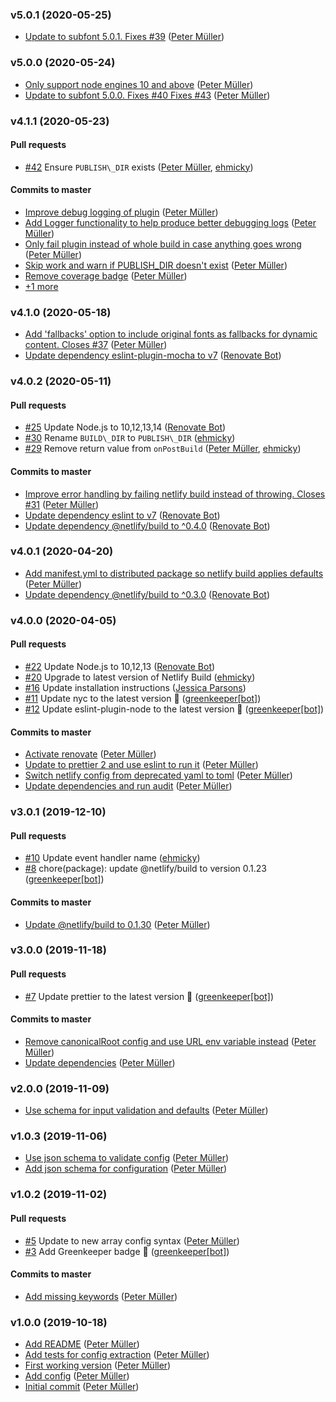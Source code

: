 ### v5.0.1 (2020-05-25)

- [Update to subfont 5.0.1. Fixes \#39](https://github.com/munter/netlify-plugin-subfont/commit/51602446af24d07668e0d33de904fc3e6eb24cb2) ([Peter Müller](mailto:munter@fumle.dk))

### v5.0.0 (2020-05-24)

- [Only support node engines 10 and above](https://github.com/munter/netlify-plugin-subfont/commit/f698e4feded9a3f4b5b893a54a81eb32f0f729fd) ([Peter Müller](mailto:munter@fumle.dk))
- [Update to subfont 5.0.0. Fixes \#40 Fixes \#43](https://github.com/munter/netlify-plugin-subfont/commit/1eacfecc9d700637ed7eb740ac924ae8bdfd914f) ([Peter Müller](mailto:munter@fumle.dk))

### v4.1.1 (2020-05-23)

#### Pull requests

- [#42](https://github.com/munter/netlify-plugin-subfont/pull/42) Ensure `PUBLISH\_DIR` exists ([Peter Müller](mailto:munter@fumle.dk), [ehmicky](mailto:ehmicky@gmail.com))

#### Commits to master

- [Improve debug logging of plugin](https://github.com/munter/netlify-plugin-subfont/commit/2c8d6513cd3d27f1b0e7132daacf12e3db59d5fd) ([Peter Müller](mailto:munter@fumle.dk))
- [Add Logger functionality to help produce better debugging logs](https://github.com/munter/netlify-plugin-subfont/commit/57c89683b5f0f92a8ca7cd847d0f0558480db075) ([Peter Müller](mailto:munter@fumle.dk))
- [Only fail plugin instead of whole build in case anything goes wrong](https://github.com/munter/netlify-plugin-subfont/commit/e08ee9eea7b7ef33d6ea8881c19b2af2025c386e) ([Peter Müller](mailto:munter@fumle.dk))
- [Skip work and warn if PUBLISH\_DIR doesn't exist](https://github.com/munter/netlify-plugin-subfont/commit/7dd0f358309185f971d74dd9cf35ce99b7e1b6f0) ([Peter Müller](mailto:munter@fumle.dk))
- [Remove coverage badge](https://github.com/munter/netlify-plugin-subfont/commit/ec780982d9d5c0a9e4d6b881b275f0ac6a1ac4d7) ([Peter Müller](mailto:munter@fumle.dk))
- [+1 more](https://github.com/munter/netlify-plugin-subfont/compare/v4.1.0...v4.1.1)

### v4.1.0 (2020-05-18)

- [Add 'fallbacks' option to include original fonts as fallbacks for dynamic content. Closes \#37](https://github.com/munter/netlify-plugin-subfont/commit/bcf724eae5da0fe50a91bf9c204d63f2c5e6b6cf) ([Peter Müller](mailto:munter@fumle.dk))
- [Update dependency eslint-plugin-mocha to v7](https://github.com/munter/netlify-plugin-subfont/commit/8004ddff6c3c7fd12cd13d1ee311ef2e90acae76) ([Renovate Bot](mailto:bot@renovateapp.com))

### v4.0.2 (2020-05-11)

#### Pull requests

- [#25](https://github.com/munter/netlify-plugin-subfont/pull/25) Update Node.js to 10,12,13,14 ([Renovate Bot](mailto:bot@renovateapp.com))
- [#30](https://github.com/munter/netlify-plugin-subfont/pull/30) Rename `BUILD\_DIR` to `PUBLISH\_DIR` ([ehmicky](mailto:ehmicky@gmail.com))
- [#29](https://github.com/munter/netlify-plugin-subfont/pull/29) Remove return value from `onPostBuild` ([Peter Müller](mailto:munter@fumle.dk), [ehmicky](mailto:ehmicky@gmail.com))

#### Commits to master

- [Improve error handling by failing netlify build instead of throwing. Closes \#31](https://github.com/munter/netlify-plugin-subfont/commit/aa3b4544289e73d8e2173fac7eb82965301de9d4) ([Peter Müller](mailto:munter@fumle.dk))
- [Update dependency eslint to v7](https://github.com/munter/netlify-plugin-subfont/commit/c6a83a500fee5bc893c210b5a26a07e7e0e338f1) ([Renovate Bot](mailto:bot@renovateapp.com))
- [Update dependency @netlify\/build to ^0.4.0](https://github.com/munter/netlify-plugin-subfont/commit/97ed527d04d277bc9f6b2696e4fb42fb82b1484b) ([Renovate Bot](mailto:bot@renovateapp.com))

### v4.0.1 (2020-04-20)

- [Add manifest.yml to distributed package so netlify build applies defaults](https://github.com/munter/netlify-plugin-subfont/commit/c4d4f79fdc22b688addd9cba6a6c7d9b769d1e4c) ([Peter Müller](mailto:munter@fumle.dk))
- [Update dependency @netlify\/build to ^0.3.0](https://github.com/munter/netlify-plugin-subfont/commit/a212daee334f402a118e8decbcbcfe16d005e842) ([Renovate Bot](mailto:bot@renovateapp.com))

### v4.0.0 (2020-04-05)

#### Pull requests

- [#22](https://github.com/munter/netlify-plugin-subfont/pull/22) Update Node.js to 10,12,13 ([Renovate Bot](mailto:bot@renovateapp.com))
- [#20](https://github.com/munter/netlify-plugin-subfont/pull/20) Upgrade to latest version of Netlify Build ([ehmicky](mailto:ehmicky@gmail.com))
- [#16](https://github.com/munter/netlify-plugin-subfont/pull/16) Update installation instructions ([Jessica Parsons](mailto:verythorough@users.noreply.github.com))
- [#11](https://github.com/munter/netlify-plugin-subfont/pull/11) Update nyc to the latest version 🚀 ([greenkeeper[bot]](mailto:23040076+greenkeeper[bot]@users.noreply.github.com))
- [#12](https://github.com/munter/netlify-plugin-subfont/pull/12) Update eslint-plugin-node to the latest version 🚀 ([greenkeeper[bot]](mailto:23040076+greenkeeper[bot]@users.noreply.github.com))

#### Commits to master

- [Activate renovate](https://github.com/munter/netlify-plugin-subfont/commit/b37ffd7522fc57c6cbb17db1838168bded57ade2) ([Peter Müller](mailto:munter@fumle.dk))
- [Update to prettier 2 and use eslint to run it](https://github.com/munter/netlify-plugin-subfont/commit/0f560b8cb08287485e418beb0a98cdee846ba4da) ([Peter Müller](mailto:munter@fumle.dk))
- [Switch netlify config from deprecated yaml to toml](https://github.com/munter/netlify-plugin-subfont/commit/801fe3915125ec4c2b25613d17c58f4d2f0025cf) ([Peter Müller](mailto:munter@fumle.dk))
- [Update dependencies and run audit](https://github.com/munter/netlify-plugin-subfont/commit/2c56d15445ac634c6a9521850b0968eb5cafa757) ([Peter Müller](mailto:munter@fumle.dk))

### v3.0.1 (2019-12-10)

#### Pull requests

- [#10](https://github.com/munter/netlify-plugin-subfont/pull/10) Update event handler name ([ehmicky](mailto:ehmicky@users.noreply.github.com))
- [#8](https://github.com/munter/netlify-plugin-subfont/pull/8) chore\(package\): update @netlify\/build to version 0.1.23 ([greenkeeper[bot]](mailto:23040076+greenkeeper[bot]@users.noreply.github.com))

#### Commits to master

- [Update @netlify\/build to 0.1.30](https://github.com/munter/netlify-plugin-subfont/commit/7e4aea012ac25394f72d33003621e0573361953d) ([Peter Müller](mailto:munter@fumle.dk))

### v3.0.0 (2019-11-18)

#### Pull requests

- [#7](https://github.com/munter/netlify-plugin-subfont/pull/7) Update prettier to the latest version 🚀 ([greenkeeper[bot]](mailto:23040076+greenkeeper[bot]@users.noreply.github.com))

#### Commits to master

- [Remove canonicalRoot config and use URL env variable instead](https://github.com/munter/netlify-plugin-subfont/commit/48d9277c9d27a2a9cba0034ccc6a8910be06f0fa) ([Peter Müller](mailto:munter@fumle.dk))
- [Update dependencies](https://github.com/munter/netlify-plugin-subfont/commit/c9a39dd7c5e05dfa6b00d02338033a85261adc4e) ([Peter Müller](mailto:munter@fumle.dk))

### v2.0.0 (2019-11-09)

- [Use schema for input validation and defaults](https://github.com/munter/netlify-plugin-subfont/commit/9f83827f803f1bf82334853243fb1f9b92693fb3) ([Peter Müller](mailto:munter@fumle.dk))

### v1.0.3 (2019-11-06)

- [Use json schema to validate config](https://github.com/munter/netlify-plugin-subfont/commit/3df54e0740db8e2c3149d8ecab165c995cfd4e9a) ([Peter Müller](mailto:munter@fumle.dk))
- [Add json schema for configuration](https://github.com/munter/netlify-plugin-subfont/commit/82b380a98b78179ccea0dcb221d7a8c0458c4c04) ([Peter Müller](mailto:munter@fumle.dk))

### v1.0.2 (2019-11-02)

#### Pull requests

- [#5](https://github.com/munter/netlify-plugin-subfont/pull/5) Update to new array config syntax ([Peter Müller](mailto:munter@fumle.dk))
- [#3](https://github.com/munter/netlify-plugin-subfont/pull/3) Add Greenkeeper badge 🌴 ([greenkeeper[bot]](mailto:23040076+greenkeeper[bot]@users.noreply.github.com))

#### Commits to master

- [Add missing keywords](https://github.com/munter/netlify-plugin-subfont/commit/39bebaec8da9737d7717208ee3301fb0b946c0f6) ([Peter Müller](mailto:munter@fumle.dk))

### v1.0.0 (2019-10-18)

- [Add README](https://github.com/munter/netlify-plugin-subfont/commit/dbadc0ff3d9fb22e262a9e541c785e7470ac1c22) ([Peter Müller](mailto:munter@fumle.dk))
- [Add tests for config extraction](https://github.com/munter/netlify-plugin-subfont/commit/eac3e128cc0aba5e3247b889653ea7f3277d6a7c) ([Peter Müller](mailto:munter@fumle.dk))
- [First working version](https://github.com/munter/netlify-plugin-subfont/commit/79af4da224bc04df04220a32534a2357ec85cfcd) ([Peter Müller](mailto:munter@fumle.dk))
- [Add config](https://github.com/munter/netlify-plugin-subfont/commit/85ca9968881d5a12713a257df731d232555138a3) ([Peter Müller](mailto:munter@fumle.dk))
- [Initial commit](https://github.com/munter/netlify-plugin-subfont/commit/99f51371b57b5107844d44edaf3b726280a32ea2) ([Peter Müller](mailto:munter@fumle.dk))

